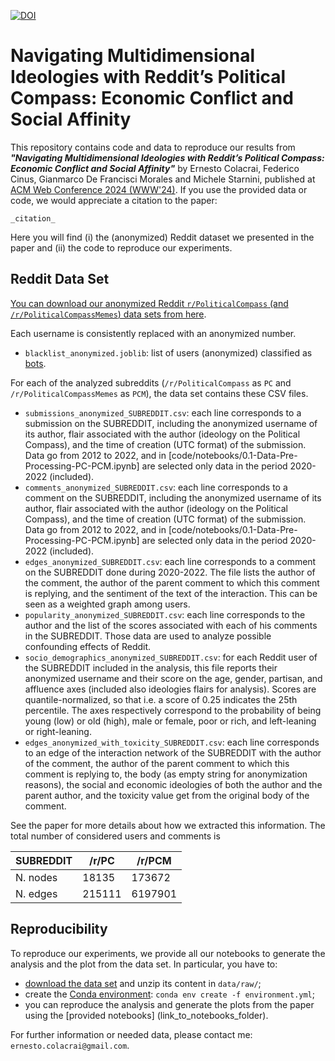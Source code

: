 [![DOI](https://sandbox.zenodo.org/badge/758604966.svg)](https://sandbox.zenodo.org/doi/10.5072/zenodo.29436)

# Navigating Multidimensional Ideologies with Reddit’s Political Compass: Economic Conflict and Social Affinity

This repository contains code and data to reproduce our results from ***"Navigating Multidimensional Ideologies with Reddit’s Political Compass: Economic Conflict and Social Affinity"*** by Ernesto Colacrai, Federico Cinus, Gianmarco De Francisci Morales and Michele Starnini, published at [ACM Web Conference 2024 (WWW'24)]([https://www2023.thewebconf.org](https://www2024.thewebconf.org/)). If you use the provided data or code, we would appreciate a citation to the paper:

```
_citation_
```

Here you will find (i) the (anonymized) Reddit dataset we presented in the paper and (ii) the code to reproduce our experiments.

## Reddit Data Set

[You can download our anonymized Reddit `r/PoliticalCompass` (and `/r/PoliticalCompassMemes`) data sets from here](https://github.com/arnestc/political-compass/releases/download/Latest/data.zip).

Each username is consistently replaced with an anonymized number.

- `blacklist_anonymized.joblib`: list of users (anonymized) classified as [bots](https://doi.org/10.1007/978-3-031-19097-1_1).

For each of the analyzed subreddits (`/r/PoliticalCompass` as `PC` and `/r/PoliticalCompassMemes` as `PCM`), the data set contains these CSV files.

- `submissions_anonymized_SUBREDDIT.csv`: each line corresponds to a submission on the SUBREDDIT, including the anonymized username of its author, flair associated with the author (ideology on the Political Compass), and the time of creation (UTC format) of the submission. Data go from 2012 to 2022, and in [code/notebooks/0.1-Data-Pre-Processing-PC-PCM.ipynb] are selected only data in the period 2020-2022 (included).
- `comments_anonymized_SUBREDDIT.csv`: each line corresponds to a comment on the SUBREDDIT, including the anonymized username of its author, flair associated with the author (ideology on the Political Compass), and the time of creation (UTC format) of the submission. Data go from 2012 to 2022, and in [code/notebooks/0.1-Data-Pre-Processing-PC-PCM.ipynb] are selected only data in the period 2020-2022 (included).
- `edges_anonymized_SUBREDDIT.csv`: each line corresponds to a comment on the SUBREDDIT done during 2020-2022. The file lists the author of the comment, the author of the parent comment to which this comment is replying, and the sentiment of the text of the interaction. This can be seen as a weighted graph among users.
- `popularity_anonymized_SUBREDDIT.csv`: each line corresponds to the author and the list of the scores associated with each of his comments in the SUBREDDIT. Those data are used to analyze possible confounding effects of Reddit.
- `socio_demographics_anonymized_SUBREDDIT.csv`: for each Reddit user of the SUBREDDIT included in the analysis, this file reports their anonymized username and their score on the age, gender, partisan, and affluence axes (included also ideologies flairs for analysis). Scores are quantile-normalized, so that i.e. a score of 0.25 indicates the 25th percentile. The axes respectively correspond to the probability of being young (low) or old (high), male or female, poor or rich, and left-leaning or right-leaning.
- `edges_anonymized_with_toxicity_SUBREDDIT.csv`: each line corresponds to an edge of the interaction network of the SUBREDDIT with the author of the comment, the author of the parent comment to which this comment is replying to, the body (as empty string for anonymization reasons), the social and economic ideologies of both the author and the parent author, and the toxicity value get from the original body of the comment.

See the paper for more details about how we extracted this information.
The total number of considered users and comments is

| SUBREDDIT     | /r/PC   | /r/PCM  |
|---------------|---------|---------|
| N. nodes      | 18135   | 173672  |
| N. edges      | 215111  | 6197901 |

## Reproducibility

To reproduce our experiments, we provide all our notebooks to generate the analysis and the plot from the data set. In particular, you have to:

- [download the data set](https://github.com/arnestc/political-compass/releases/download/Latest/data.zip) and unzip its content in `data/raw/`;
- create the [Conda environment](https://github.com/arnestc/political-compass/blob/main/environment.yml): `conda env create -f environment.yml`;
- you can reproduce the analysis and generate the plots from the paper using the [provided notebooks] (link_to_notebooks_folder).

For further information or needed data, please contact me: `ernesto.colacrai@gmail.com`.
